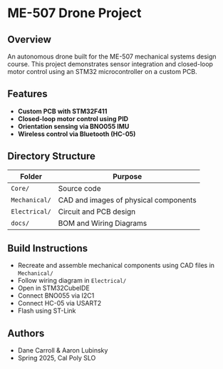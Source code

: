 # ME-507 Drone Project

## Overview
An autonomous drone built for the ME-507 mechanical systems design course. This project demonstrates sensor integration and closed-loop motor control using an STM32 microcontroller on a custom PCB.

## Features
- **Custom PCB with STM32F411**
- **Closed-loop motor control using PID**
- **Orientation sensing via BNO055 IMU**
- **Wireless control via Bluetooth (HC-05)**

## Directory Structure

| Folder       | Purpose                                      |
|--------------|----------------------------------------------|
| `Core/`      | Source code                                  |
| `Mechanical/`| CAD and images of physical components        |
| `Electrical/`| Circuit and PCB design                       |
| `docs/`      | BOM and Wiring Diagrams                      |

## Build Instructions
- Recreate and assemble mechanical components using CAD files in `Mechanical/`
- Follow wiring diagram in `Electrical/`
- Open in STM32CubeIDE
- Connect BNO055 via I2C1
- Connect HC-05 via USART2
- Flash using ST-Link

## Authors
- Dane Carroll & Aaron Lubinsky
- Spring 2025, Cal Poly SLO
